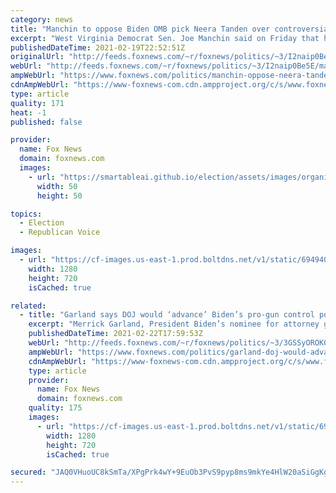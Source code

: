 ```yaml
---
category: news
title: "Manchin to oppose Biden OMB pick Neera Tanden over controversial Twitter posts"
excerpt: "West Virginia Democrat Sen. Joe Manchin said on Friday that he would oppose President Biden’s nominee to lead the Office of Management and Budget over her Twitter history."
publishedDateTime: 2021-02-19T22:52:51Z
originalUrl: "http://feeds.foxnews.com/~r/foxnews/politics/~3/I2naip0Be5E/manchin-oppose-neera-tanden"
webUrl: "http://feeds.foxnews.com/~r/foxnews/politics/~3/I2naip0Be5E/manchin-oppose-neera-tanden"
ampWebUrl: "https://www.foxnews.com/politics/manchin-oppose-neera-tanden.amp"
cdnAmpWebUrl: "https://www-foxnews-com.cdn.ampproject.org/c/s/www.foxnews.com/politics/manchin-oppose-neera-tanden.amp"
type: article
quality: 171
heat: -1
published: false

provider:
  name: Fox News
  domain: foxnews.com
  images:
    - url: "https://smartableai.github.io/election/assets/images/organizations/foxnews.com-50x50.jpg"
      width: 50
      height: 50

topics:
  - Election
  - Republican Voice

images:
  - url: "https://cf-images.us-east-1.prod.boltdns.net/v1/static/694940094001/d5e4207d-6c8d-49c6-908c-4cc998501216/cc487d03-bd7f-493d-b774-4c8a14a98aa7/1280x720/match/image.jpg"
    width: 1280
    height: 720
    isCached: true

related:
  - title: "Garland says DOJ would ‘advance’ Biden’s pro-gun control policies"
    excerpt: "Merrick Garland, President Biden’s nominee for attorney general, signaled Monday that the Justice Department under his leadership would “advance” the policies of the Biden administration on gun control."
    publishedDateTime: 2021-02-22T17:59:53Z
    webUrl: "http://feeds.foxnews.com/~r/foxnews/politics/~3/3GSSyOROK0w/garland-doj-would-advance-bidens-gun-control-policies"
    ampWebUrl: "https://www.foxnews.com/politics/garland-doj-would-advance-bidens-gun-control-policies.amp"
    cdnAmpWebUrl: "https://www-foxnews-com.cdn.ampproject.org/c/s/www.foxnews.com/politics/garland-doj-would-advance-bidens-gun-control-policies.amp"
    type: article
    provider:
      name: Fox News
      domain: foxnews.com
    quality: 175
    images:
      - url: "https://cf-images.us-east-1.prod.boltdns.net/v1/static/694940094001/9c25e528-ef62-414a-9729-19aefc9f27dd/26fcebe6-799e-46dd-a7b3-498d2337ea25/1280x720/match/image.jpg"
        width: 1280
        height: 720
        isCached: true

secured: "JAQ0VHuoUC8kSmTa/XPgPrk4wY+9EuOb3PvS9pyp8ms9mkYe4HlW20aSiGgKg2mR6qgggxuUlWkmKVFp7gM333OPNT3cRbbpwPLbwEeIbnzIL06hrZjaCVCsQ77qonWNQN8A2YnRkLV5NxD005XBN9TOZ1hiTGcIjDWi9ZHYtUGl4/lT8s0E2ftk5MYQ1zGz83olWat0gDcb8vden3ehYEbTAVUyCiXU+gZI0IuPTgRoPSbcz7NOyaLUe2yon7+c9u7XxxBJeGMdXs5UtiUKieLfXEiIatM5mRz9Vo4iNQRg4pcsYaKc8U3q2niJ9qgWPXvFipYn6ByVeqGTGnuhFgsnTMKiGIPAsVJkkoKeY90=;fmt9Qxl9zo6wyRsAforDyA=="
---
```


